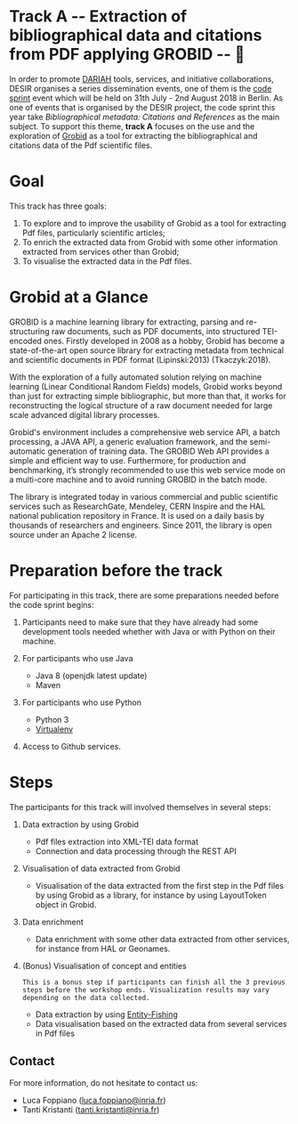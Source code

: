 #  Track A -- Extraction of bibliographical data and citations from PDF applying GROBID -- :notebook_with_decorative_cover:

In order to promote [DARIAH](https://www.dariah.eu/activities/projects-and-affiliations/desir/) tools, services, and initiative collaborations, DESIR organises a series dissemination events, one of them is the [code sprint](https://desircodesprint.sciencesconf.org/) event which will be held on 31th July - 2nd August 2018 in Berlin. As one of events that is organised by the DESIR project, the code sprint this year take *Bibliographical metadata: Citations and References* as the main subject. To support this theme, **track A** focuses on the use and the exploration of [Grobid](https://github.com/kermitt2/grobid) as a tool for extracting the bibliographical and citations data of the Pdf scientific files. 

# Goal
This track has three goals: 
1) To explore and to improve the usability of Grobid as a tool for extracting Pdf files, particularly scientific articles; 
2) To enrich the extracted data from Grobid with some other information extracted from services other than Grobid; 
3) To visualise the extracted data in the Pdf files.  

# Grobid at a Glance
GROBID is a machine learning library for extracting, parsing and re-structuring raw documents, such as PDF documents, into structured TEI-encoded ones. 
Firstly developed in 2008 as a hobby, Grobid has become a state-of-the-art open source library for extracting metadata from technical and scientific documents in PDF format (Lipinski:2013) (Tkaczyk:2018).

With the exploration of a fully automated solution relying on machine learning (Linear Conditional Random Fields) models, Grobid works beyond than just for extracting simple bibliographic, but more than that, it works for reconstructing the logical structure of a raw document needed for large scale advanced digital library processes. 

Grobid's environment includes a comprehensive web service API, a batch processing, a JAVA API, a generic evaluation framework, and the semi-automatic generation of training data. The GROBID Web API provides a simple and efficient way to use. Furthermore, for production and benchmarking, it’s strongly recommended to use this web service mode on a multi-core machine and to avoid running GROBID in the batch mode.

The library is integrated today in various commercial and public scientific services such as ResearchGate, Mendeley, CERN Inspire and the HAL national publication repository in France. It is used on a daily basis by thousands of researchers and engineers. Since 2011, the library is open source under an Apache 2 license.

# Preparation before the track
For participating in this track, there are some preparations needed before the code sprint begins:
1) Participants need to make sure that they have already had some development tools needed whether with Java or with Python on their machine. 

2) For participants who use Java 
   * Java 8 (openjdk latest update)
   * Maven

3) For participants who use Python 
   * Python 3
   * [Virtualenv](https://virtualenv.pypa.io/en/stable/)

4) Access to Github services.

# Steps
The participants for this track will involved themselves in several steps:
1) Data extraction by using Grobid
   * Pdf files extraction into XML-TEI data format
   * Connection and data processing through the REST API
   
2) Visualisation of data extracted from Grobid 
   * Visualisation of the data extracted from the first step in the Pdf files by using Grobid as a library, for instance by using LayoutToken object in Grobid. 

3) Data enrichment  
   *  Data enrichment with some other data extracted from other services, for instance from HAL or Geonames.

4) (Bonus) Visualisation of concept and entities
   
   ```This is a bonus step if participants can finish all the 3 previous steps before the workshop ends. Visualization results may vary depending on the data collected.```
   * Data extraction by using [Entity-Fishing](https://github.com/kermitt2/nerd)   
   * Data visualisation based on the extracted data from several services in Pdf files
   

## Contact
For more information, do not hesitate to contact us: 
- Luca Foppiano (<luca.foppiano@inria.fr>)
- Tanti Kristanti (<tanti.kristanti@inria.fr>)